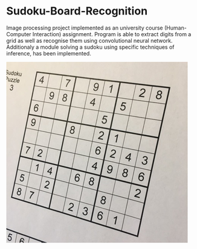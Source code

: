 # Sudoku-Board-Recognition

Image processing project implemented as an university course (Human-Computer Interaction) assignment.
Program is able to extract digits from a grid as well as recognise them using convolutional neural network.
Additionaly a module solving a sudoku using specific techniques of inference, has been implemented.

![Image1](https://github.com/jfraszczak/Sudoku-Board-Recognition/blob/master/Images/sudoku9.jpg)

